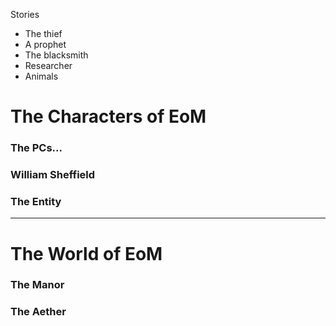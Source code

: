 Stories
* The thief
* A prophet
* The blacksmith
* Researcher
* Animals
# The Characters of EoM

### The PCs...

### William Sheffield

### The Entity

---
# The World of EoM

### The Manor

### The Aether